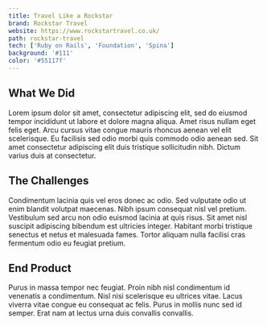 ```yaml
---
title: Travel Like a Rockstar
brand: Rockstar Travel
website: https://www.rockstartravel.co.uk/
path: rockstar-travel
tech: ['Ruby on Rails', 'Foundation', 'Spina']
background: '#111'
color: '#55117f'
---
```


## What We Did

Lorem ipsum dolor sit amet, consectetur adipiscing elit, sed do eiusmod tempor incididunt ut labore et dolore magna aliqua. Amet risus nullam eget felis eget. Arcu cursus vitae congue mauris rhoncus aenean vel elit scelerisque. Eu facilisis sed odio morbi quis commodo odio aenean sed. Sit amet consectetur adipiscing elit duis tristique sollicitudin nibh. Dictum varius duis at consectetur.

## The Challenges

Condimentum lacinia quis vel eros donec ac odio. Sed vulputate odio ut enim blandit volutpat maecenas. Nibh ipsum consequat nisl vel pretium. Vestibulum sed arcu non odio euismod lacinia at quis risus. Sit amet nisl suscipit adipiscing bibendum est ultricies integer. Habitant morbi tristique senectus et netus et malesuada fames. Tortor aliquam nulla facilisi cras fermentum odio eu feugiat pretium.

## End Product

Purus in massa tempor nec feugiat. Proin nibh nisl condimentum id venenatis a condimentum. Nisl nisi scelerisque eu ultrices vitae. Lacus viverra vitae congue eu consequat ac felis. Purus in mollis nunc sed id semper. Erat nam at lectus urna duis convallis convallis.
